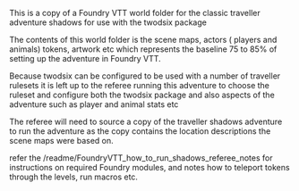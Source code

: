 This is a copy of a Foundry VTT world folder for the classic traveller adventure shadows for use with the twodsix package  

The contents of this world folder is the scene maps, actors ( players and animals) tokens, artwork etc which represents the baseline 75 to 85% of setting up the adventure in Foundry VTT.

Because twodsix can be configured to be used with a number of traveller rulesets it is left up to the referee running this adventure to choose
the ruleset and configure both the twodsix package and also aspects of the adventure such as player and animal stats etc

The referee will need to source a copy of the traveller shadows adventure to run the adventure as the copy contains the location descriptions the scene maps were based on. 

refer the /readme/FoundryVTT_how_to_run_shadows_referee_notes for instructions on required Foundry modules, and notes how to teleport tokens through the levels, run macros etc.

